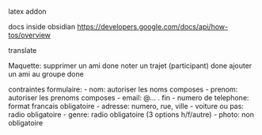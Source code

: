 latex addon

docs inside obsidian https://developers.google.com/docs/api/how-tos/overview

translate 

Maquette: supprimer un ami done
noter un trajet (participant) done
ajouter un ami au groupe done


contraintes formulaire:
	- nom: autoriser les noms composes
	- prenom: autoriser les prenoms composes
	- email: @... . fin
	- numero de telephone: format francais obligatoire
	- adresse: numero, rue, ville
	- voiture ou pas: radio obligatoire
	- genre: radio obligatoire (3 options h/f/autre)
	- photo: non obligatoire
